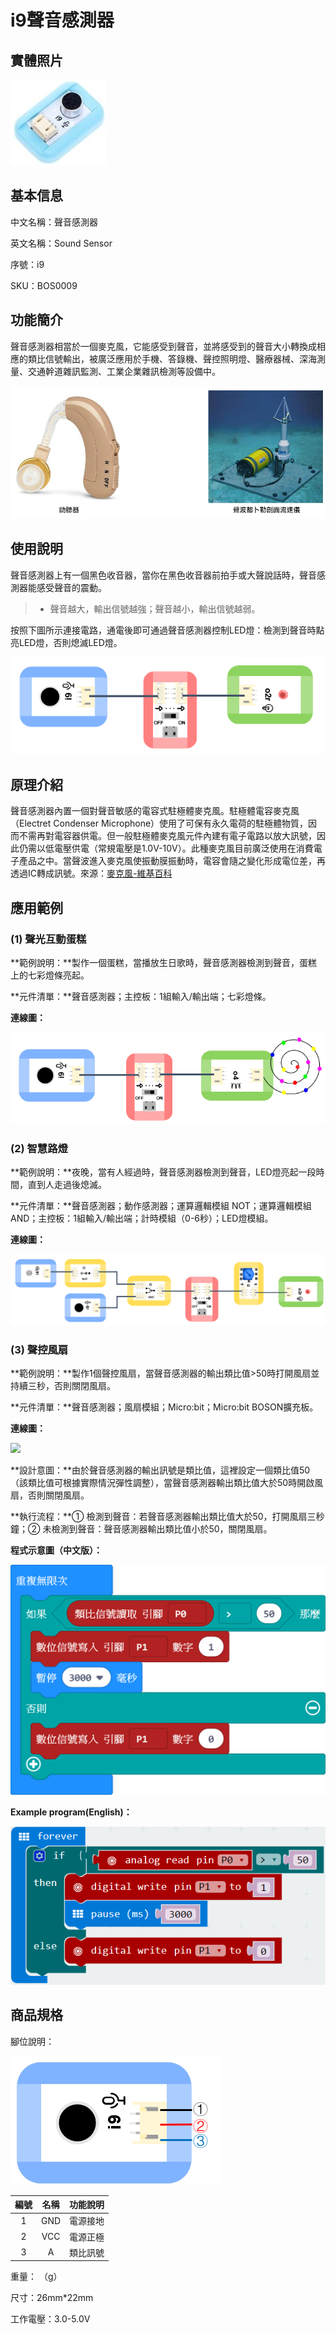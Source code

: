 # i9聲音感測器

## 實體照片

![](../../../.gitbook/assets/sound_sensor%20%281%29.jpg)

## 基本信息

中文名稱：聲音感測器

英文名稱：Sound Sensor

序號：i9

SKU：BOS0009

## 功能簡介

聲音感測器相當於一個麥克風，它能感受到聲音，並將感受到的聲音大小轉換成相應的類比信號輸出，被廣泛應用於手機、答錄機、聲控照明燈、醫療器械、深海測量、交通幹道雜訊監測、工業企業雜訊檢測等設備中。

![](../../../.gitbook/assets/sound_sensor_intro.png)

## 使用說明

聲音感測器上有一個黑色收音器，當你在黑色收音器前拍手或大聲說話時，聲音感測器能感受聲音的震動。

> * 聲音越大，輸出信號越強；聲音越小，輸出信號越弱。

按照下圖所示連接電路，通電後即可通過聲音感測器控制LED燈：檢測到聲音時點亮LED燈，否則熄滅LED燈。

![](../../../.gitbook/assets/boson-sheng-yin-chuan-gan-qi-shi-yong-shuo-ming%20%281%29.png)

## 原理介紹

聲音感測器內置一個對聲音敏感的電容式駐極體麥克風。駐極體電容麥克風（Electret Condenser Microphone）使用了可保有永久電荷的駐極體物質，因而不需再對電容器供電。但一般駐極體麥克風元件內建有電子電路以放大訊號，因此仍需以低電壓供電（常規電壓是1.0V-10V）。此種麥克風目前廣泛使用在消費電子產品之中。當聲波進入麥克風使振動膜振動時，電容會隨之變化形成電位差，再透過IC轉成訊號。來源：[麥克風-維基百科](https://zh.wikipedia.org/wiki/麦克风#駐極體電容麥克風)

## 應用範例

### \(1\) 聲光互動蛋糕

**範例說明：**製作一個蛋糕，當播放生日歌時，聲音感測器檢測到聲音，蛋糕上的七彩燈條亮起。

**元件清單：**聲音感測器；主控板：1組輸入/輸出端；七彩燈條。

**連線圖：**

![](../../../.gitbook/assets/boson_声音传感器_应用样例1_连线图%20%281%29.png)

### \(2\) 智慧路燈

**範例說明：**夜晚，當有人經過時，聲音感測器檢測到聲音，LED燈亮起一段時間，直到人走過後熄滅。

**元件清單：**聲音感測器；動作感測器；運算邏輯模組 NOT；運算邏輯模組 AND；主控板：1組輸入/輸出端；計時模組（0-6秒）；LED燈模組。

**連線圖：**

![](../../../.gitbook/assets/boson-sheng-yin-chuan-gan-qi-ying-yong-yang-li-2-lian-xian-tu%20%281%29.png)

### \(3\) 聲控風扇

**範例說明：**製作1個聲控風扇，當聲音感測器的輸出類比值&gt;50時打開風扇並持續三秒，否則關閉風扇。

**元件清單：**聲音感測器；風扇模組；Micro:bit；Micro:bit BOSON擴充板。

**連線圖：**

![](../../../.gitbook/assets/boson-sheng-yin-chuan-gan-qi-ying-yong-yang-li-3-lian-xian-tu.png)

**設計意圖：**由於聲音感測器的輸出訊號是類比值，這裡設定一個類比值50（該類比值可根據實際情況彈性調整），當聲音感測器輸出類比值大於50時開啟風扇，否則關閉風扇。

**執行流程：**① 檢測到聲音：若聲音感測器輸出類比值大於50，打開風扇三秒鐘；② 未檢測到聲音：聲音感測器輸出類比值小於50，關閉風扇。

**程式示意圖（中文版）：**

![](../../../.gitbook/assets/sound_sensor_prg_ch_tw.png)

**Example program\(English\)：**

![](../../../.gitbook/assets/sound_sensor_prg_en.png)

## 商品規格

腳位說明：

![](../../../.gitbook/assets/sound_sensor_spec.png)

| **編號** | **名稱** | **功能說明** |
| :---: | :---: | :---: |
| 1 | GND | 電源接地 |
| 2 | VCC | 電源正極 |
| 3 | A | 類比訊號 |

重量： （g）

尺寸：26mm\*22mm

工作電壓：3.0-5.0V

